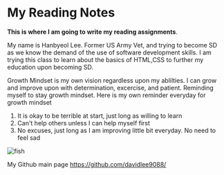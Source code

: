 # My Reading Notes

**This is where I am going to write my reading assignments**. 

My name is Hanbyeol Lee. Former US Army Vet, and trying to become SD as we know the demand of the use of software development skills. I am trying this class to learn about the basics of HTML,CSS to further my education upon becoming SD.

Growth Mindset is my own vision regardless upon my ablilties. I can grow and improve upon with determination, excercise, and patient. Reminding myself to stay growth mindset.
Here is my own reminder everyday for growth mindset

1. It is okay to be terrible at start, just long as willing to learn
2. Can't help others unless I can help myself first
4. No excuses, just long as I am improving little bit everyday. No need to feel sad



![fish](https://user-images.githubusercontent.com/82127028/176026471-64fcb135-069c-47dc-aab0-115f57c82c12.jpg)


My Github main page <https://github.com/davidlee9088/>
